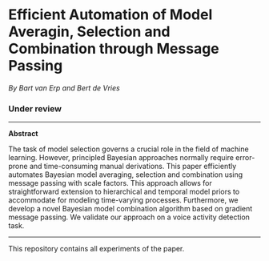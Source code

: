 # Efficient Automation of Model Averagin, Selection and Combination through Message Passing
*By Bart van Erp and Bert de Vries*
### Under review
---
**Abstract**

The task of model selection governs a crucial role in the field of machine learning. However, principled Bayesian approaches normally require error-prone and time-consuming manual derivations. This paper efficiently automates Bayesian model averaging, selection and combination using message passing with scale factors. This approach allows for straightforward extension to hierarchical and temporal model priors to accommodate for modeling time-varying processes. Furthermore, we develop a novel Bayesian model combination algorithm based on gradient message passing. We validate our approach on a voice activity detection task.

---
This repository contains all experiments of the paper.
